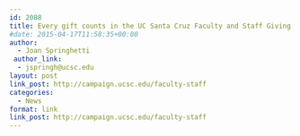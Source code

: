 ```yaml
---
id: 2088
title: Every gift counts in the UC Santa Cruz Faculty and Staff Giving Drive, May 4-15
#date: 2015-04-17T11:58:35+00:00
author:
  - Joan Springhetti
 author_link:
  - jspringh@ucsc.edu
layout: post
link_post: http://campaign.ucsc.edu/faculty-staff
categories:
  - News
format: link
link_post: http://campaign.ucsc.edu/faculty-staff
---
```

